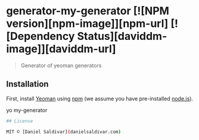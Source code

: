 # generator-my-generator [![NPM version][npm-image]][npm-url] [![Dependency Status][daviddm-image]][daviddm-url]
> Generator of yeoman generators 

## Installation

First, install [Yeoman](http://yeoman.io) using [npm](https://www.npmjs.com/) (we assume you have pre-installed [node.js](https://nodejs.org/)).

yo my-generator
```bash
## License

MIT © [Daniel Saldivar](danielsaldivar.com)

